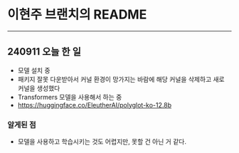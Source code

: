 # 이현주 브랜치의 README
------
## 240911 오늘 한 일

- 모델 설치 중
- 패키지 잘못 다운받아서 커널 환경이 망가지는 바람에 해당 커널을 삭제하고 새로 커널을 생성했다
- Transformers 모델을 사용해서 하는 중
- https://huggingface.co/EleutherAI/polyglot-ko-12.8b

### 알게된 점
- 모델을 사용하고 학습시키는 것도 어렵지만, 못할 건 아닌 거 같다.
